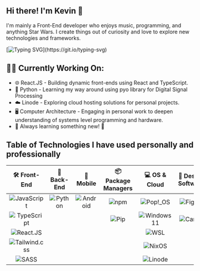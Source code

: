 ## Hi there! I'm Kevin 👋
I'm mainly a Front-End developer who enjoys music, programming, and anything Star Wars. I create things out of curiosity and love to explore new technologies and frameworks.

[![Typing SVG](https://readme-typing-svg.demolab.com?font=Fira+Code&size=16&pause=2000&background=FFFFFF00&center=true&vCenter=true&width=435&lines=Hi%2C+I'm+Kevin+Henderson;I+enjoy+music+and+programming.;I+create+things+out+of+curiosity.;I+also+love+anything+Star+Wars!)](https://git.io/typing-svg)

## 👨‍💻 Currently Working On:
- 🌐 React.JS - Building dynamic front-ends using React and TypeScript.
- 🐍 Python - Learning my way around using pyo library for Digital Signal Processing
- ☁️ Linode - Exploring cloud hosting solutions for personal projects.
- 🖥️ Computer Architecture - Engaging in personal work to deepen understanding of systems level programming and hardware.
- 🚀 Always learning something new! 🚀

## Table of Technologies I have used personally and professionally 

| 🛠️ Front-End  | 🧮 Back-End | 📱 Mobile | 📦 Package Managers | 💻 OS & Cloud | 🎨 Design Software | 🗄️ Database | 🧪 Testing  |
|:-------------:|:-----------:|:--------:|:------------------:|:-------------:|:------------------:|:-----------:|:-----------:|
| ![JavaScript](https://img.shields.io/badge/JavaScript-F7DF1E?style=for-the-badge&logo=JavaScript&logoColor=white) | ![Python](https://img.shields.io/badge/Python-3776AB?style=for-the-badge&logo=python&logoColor=white) | ![Android](https://img.shields.io/badge/Android-3DDC84?style=for-the-badge&logo=android&logoColor=white) | ![npm](https://img.shields.io/badge/npm-CB3837?style=for-the-badge&logo=npm&logoColor=white) | ![Pop!_OS](https://img.shields.io/badge/Pop!_OS-48B2AC?style=for-the-badge&logo=Pop!_OS&logoColor=white) | ![Figma](https://img.shields.io/badge/Figma-F24E1E?style=for-the-badge&logo=figma&logoColor=white) | ![SQL Server](https://img.shields.io/badge/MS_SQL_Server-CC2927?style=for-the-badge&logo=microsoft-sql-server&logoColor=white) | ![pytest](https://img.shields.io/badge/pytest-0A97F5?style=for-the-badge&logo=pytest&logoColor=white) |
| ![TypeScript](https://img.shields.io/badge/TypeScript-007ACC?style=for-the-badge&logo=typescript&logoColor=white) | | | ![Pip](https://img.shields.io/badge/pip-3775A9?style=for-the-badge&logo=pypi&logoColor=white) | ![Windows11](https://img.shields.io/badge/Windows-0078D6?style=for-the-badge&logo=windows&logoColor=white) | ![Canva](https://img.shields.io/badge/Canva-00C4CC?style=for-the-badge&logo=Canva&logoColor=white) | ![PostgreSQL](https://img.shields.io/badge/PostgreSQL-336791?style=for-the-badge&logo=postgresql&logoColor=white) | |
| ![React.JS](https://img.shields.io/badge/React-20232A?style=for-the-badge&logo=react&logoColor=61DAFB) | | | | ![WSL](https://img.shields.io/badge/WSL-0a97f5?style=for-the-badge&logo=linux&logoColor=white) | | | |
| ![Tailwind.css](https://img.shields.io/badge/Tailwind_CSS-38B2AC?style=for-the-badge&logo=tailwind-css&logoColor=white) | | | | ![NixOS](https://img.shields.io/badge/NixOS-0078D6?style=for-the-badge&logo=nixos&logoColor=white) | | | |
| ![SASS](https://img.shields.io/badge/Sass-CC6699?style=for-the-badge&logo=sass&logoColor=white) | | | | ![Linode](https://img.shields.io/badge/Linode-00A95C?style=for-the-badge&logo=Linode&logoColor=white) | | | |


